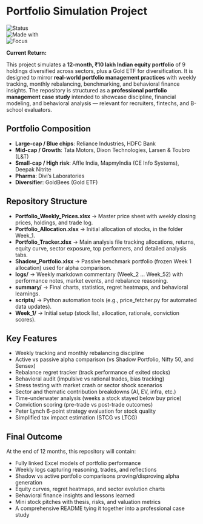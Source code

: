 # Portfolio Simulation Project  

![Status](https://img.shields.io/badge/Status-Ongoing-blue)  
![Made with](https://img.shields.io/badge/Made%20with-Excel%20%26%20Python-green)  
![Focus](https://img.shields.io/badge/Focus-Portfolio%20Management-orange)  

**Current Return:**

This project simulates a **12-month, ₹10 lakh Indian equity portfolio** of 9 holdings diversified across sectors, plus a Gold ETF for diversification. It is designed to mirror **real-world portfolio management practices** with weekly tracking, monthly rebalancing, benchmarking, and behavioral finance insights. The repository is structured as a **professional portfolio management case study** intended to showcase discipline, financial modeling, and behavioral analysis — relevant for recruiters, fintechs, and B-school evaluators.  

## Portfolio Composition  
- **Large-cap / Blue chips**: Reliance Industries, HDFC Bank  
- **Mid-cap / Growth**: Tata Motors, Dixon Technologies, Larsen & Toubro (L&T)  
- **Small-cap / High risk**: Affle India, MapmyIndia (CE Info Systems), Deepak Nitrite  
- **Pharma**: Divi’s Laboratories  
- **Diversifier**: GoldBees (Gold ETF)  

## Repository Structure  
- **Portfolio_Weekly_Prices.xlsx** → Master price sheet with weekly closing prices, holdings, and trade log.
- **Portfolio_Allocation.xlsx** → Initial allocation of stocks, in the folder Week_1.  
- **Portfolio_Tracker.xlsx** → Main analysis file tracking allocations, returns, equity curve, sector exposure, top performers, and detailed analysis tabs.  
- **Shadow_Portfolio.xlsx** → Passive benchmark portfolio (frozen Week 1 allocation) used for alpha comparison.  
- **logs/** → Weekly markdown commentary (Week_2 … Week_52) with performance notes, market events, and rebalance reasoning.  
- **summary/** → Final charts, statistics, regret heatmaps, and behavioral learnings.  
- **scripts/** → Python automation tools (e.g., price_fetcher.py for automated data updates).  
- **Week_1/** → Initial setup (stock list, allocation, rationale, conviction scores).  

## Key Features  
- Weekly tracking and monthly rebalancing discipline  
- Active vs passive alpha comparison (vs Shadow Portfolio, Nifty 50, and Sensex)  
- Rebalance regret tracker (track performance of exited stocks)  
- Behavioral audit (impulsive vs rational trades, bias tracking)  
- Stress testing with market crash or sector shock scenarios  
- Sector and thematic contribution breakdowns (AI, EV, infra, etc.)  
- Time-underwater analysis (weeks a stock stayed below buy price)  
- Conviction scoring (pre-trade vs post-trade outcomes)  
- Peter Lynch 6-point strategy evaluation for stock quality  
- Simplified tax impact estimation (STCG vs LTCG)  

## Final Outcome  
At the end of 12 months, this repository will contain:  
- Fully linked Excel models of portfolio performance  
- Weekly logs capturing reasoning, trades, and reflections  
- Shadow vs active portfolio comparisons proving/disproving alpha generation  
- Equity curves, regret heatmaps, and sector evolution charts  
- Behavioral finance insights and lessons learned  
- Mini stock pitches with thesis, risks, and valuation metrics  
- A comprehensive README tying it together into a professional case study  
